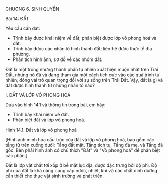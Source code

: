 CHƯƠNG 6. SINH QUYỂN

Bài 14: ĐẤT

Yêu cầu cần đạt:
- Trình bày được khái niệm về đất; phân biệt được lớp vỏ phong hoá và đất.
- Trình bày được các nhân tố hình thành đất; liên hệ được thực tế địa phương.
- Phân tích hình ảnh, sơ đồ về các nhóm đất.

Đất là một trong những thành phần tự nhiên xuất hiện muộn nhất trên Trái Đất, nhưng nó đã và đang tham gia một cách tích cực vào các quá trình tự nhiên, đóng vai trò quan trọng đối với sự sống trên Trái Đất. Vậy, đất là gì và đất được hình thành từ những nhân tố nào?

I. ĐẤT VÀ LỚP VỎ PHONG HOÁ

Dựa vào hình 14.1 và thông tin trong bài, em hãy:
- Trình bày khái niệm về đất.
- Phân biệt đất và lớp vỏ phong hoá.

Hình 14.1. Đất và lớp vỏ phong hoá

[Hình ảnh minh họa cấu trúc của đất và lớp vỏ phong hoá, bao gồm các tầng từ trên xuống dưới: Tầng đất mặt, Tầng tích tụ, Tầng đá mẹ, và Tầng đá gốc. Bên phải hình ảnh có chú thích "Đất" và "Vỏ phong hoá" để phân biệt các phần.]

Đất là lớp vật chất tơi xốp ở bề mặt lục địa, được đặc trưng bởi độ phì. Độ phì của đất là khả năng cung cấp nước, nhiệt, khí và các chất dinh dưỡng cần thiết cho thực vật sinh trưởng và phát triển.